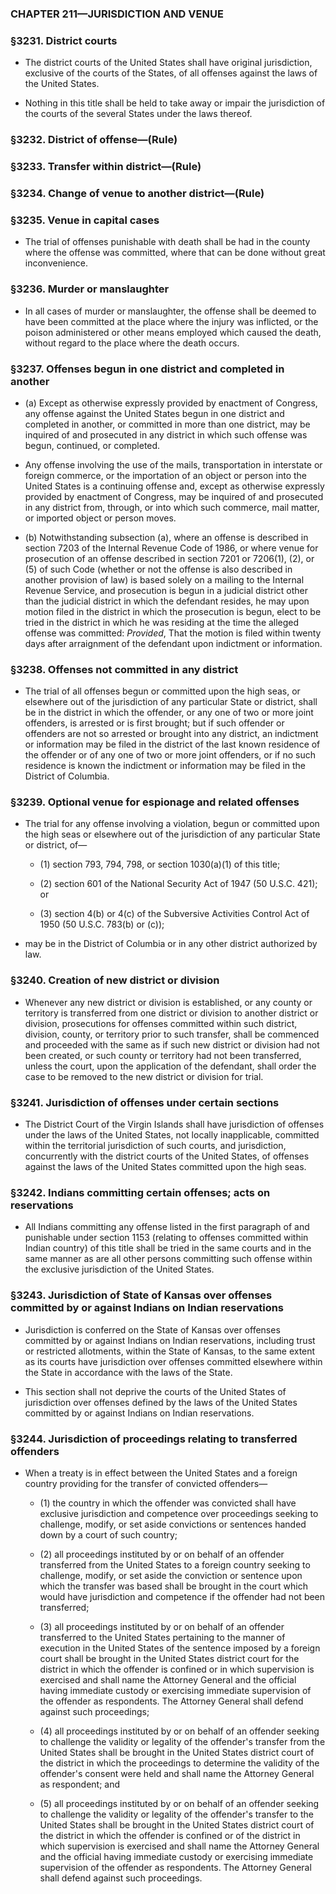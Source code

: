 ### **CHAPTER 211—JURISDICTION AND VENUE**

### §3231. District courts
* The district courts of the United States shall have original jurisdiction, exclusive of the courts of the States, of all offenses against the laws of the United States.

* Nothing in this title shall be held to take away or impair the jurisdiction of the courts of the several States under the laws thereof.

### §3232. District of offense—(Rule)

### §3233. Transfer within district—(Rule)

### §3234. Change of venue to another district—(Rule)

### §3235. Venue in capital cases
* The trial of offenses punishable with death shall be had in the county where the offense was committed, where that can be done without great inconvenience.

### §3236. Murder or manslaughter
* In all cases of murder or manslaughter, the offense shall be deemed to have been committed at the place where the injury was inflicted, or the poison administered or other means employed which caused the death, without regard to the place where the death occurs.

### §3237. Offenses begun in one district and completed in another
* (a) Except as otherwise expressly provided by enactment of Congress, any offense against the United States begun in one district and completed in another, or committed in more than one district, may be inquired of and prosecuted in any district in which such offense was begun, continued, or completed.

* Any offense involving the use of the mails, transportation in interstate or foreign commerce, or the importation of an object or person into the United States is a continuing offense and, except as otherwise expressly provided by enactment of Congress, may be inquired of and prosecuted in any district from, through, or into which such commerce, mail matter, or imported object or person moves.

* (b) Notwithstanding subsection (a), where an offense is described in section 7203 of the Internal Revenue Code of 1986, or where venue for prosecution of an offense described in section 7201 or 7206(1), (2), or (5) of such Code (whether or not the offense is also described in another provision of law) is based solely on a mailing to the Internal Revenue Service, and prosecution is begun in a judicial district other than the judicial district in which the defendant resides, he may upon motion filed in the district in which the prosecution is begun, elect to be tried in the district in which he was residing at the time the alleged offense was committed: _Provided_, That the motion is filed within twenty days after arraignment of the defendant upon indictment or information.

### §3238. Offenses not committed in any district
* The trial of all offenses begun or committed upon the high seas, or elsewhere out of the jurisdiction of any particular State or district, shall be in the district in which the offender, or any one of two or more joint offenders, is arrested or is first brought; but if such offender or offenders are not so arrested or brought into any district, an indictment or information may be filed in the district of the last known residence of the offender or of any one of two or more joint offenders, or if no such residence is known the indictment or information may be filed in the District of Columbia.

### §3239. Optional venue for espionage and related offenses
* The trial for any offense involving a violation, begun or committed upon the high seas or elsewhere out of the jurisdiction of any particular State or district, of—

  * (1) section 793, 794, 798, or section 1030(a)(1) of this title;

  * (2) section 601 of the National Security Act of 1947 (50 U.S.C. 421); or

  * (3) section 4(b) or 4(c) of the Subversive Activities Control Act of 1950 (50 U.S.C. 783(b) or (c));


* may be in the District of Columbia or in any other district authorized by law.

### §3240. Creation of new district or division
* Whenever any new district or division is established, or any county or territory is transferred from one district or division to another district or division, prosecutions for offenses committed within such district, division, county, or territory prior to such transfer, shall be commenced and proceeded with the same as if such new district or division had not been created, or such county or territory had not been transferred, unless the court, upon the application of the defendant, shall order the case to be removed to the new district or division for trial.

### §3241. Jurisdiction of offenses under certain sections
* The District Court of the Virgin Islands shall have jurisdiction of offenses under the laws of the United States, not locally inapplicable, committed within the territorial jurisdiction of such courts, and jurisdiction, concurrently with the district courts of the United States, of offenses against the laws of the United States committed upon the high seas.

### §3242. Indians committing certain offenses; acts on reservations
* All Indians committing any offense listed in the first paragraph of and punishable under section 1153 (relating to offenses committed within Indian country) of this title shall be tried in the same courts and in the same manner as are all other persons committing such offense within the exclusive jurisdiction of the United States.

### §3243. Jurisdiction of State of Kansas over offenses committed by or against Indians on Indian reservations
* Jurisdiction is conferred on the State of Kansas over offenses committed by or against Indians on Indian reservations, including trust or restricted allotments, within the State of Kansas, to the same extent as its courts have jurisdiction over offenses committed elsewhere within the State in accordance with the laws of the State.

* This section shall not deprive the courts of the United States of jurisdiction over offenses defined by the laws of the United States committed by or against Indians on Indian reservations.

### §3244. Jurisdiction of proceedings relating to transferred offenders
* When a treaty is in effect between the United States and a foreign country providing for the transfer of convicted offenders—

  * (1) the country in which the offender was convicted shall have exclusive jurisdiction and competence over proceedings seeking to challenge, modify, or set aside convictions or sentences handed down by a court of such country;

  * (2) all proceedings instituted by or on behalf of an offender transferred from the United States to a foreign country seeking to challenge, modify, or set aside the conviction or sentence upon which the transfer was based shall be brought in the court which would have jurisdiction and competence if the offender had not been transferred;

  * (3) all proceedings instituted by or on behalf of an offender transferred to the United States pertaining to the manner of execution in the United States of the sentence imposed by a foreign court shall be brought in the United States district court for the district in which the offender is confined or in which supervision is exercised and shall name the Attorney General and the official having immediate custody or exercising immediate supervision of the offender as respondents. The Attorney General shall defend against such proceedings;

  * (4) all proceedings instituted by or on behalf of an offender seeking to challenge the validity or legality of the offender's transfer from the United States shall be brought in the United States district court of the district in which the proceedings to determine the validity of the offender's consent were held and shall name the Attorney General as respondent; and

  * (5) all proceedings instituted by or on behalf of an offender seeking to challenge the validity or legality of the offender's transfer to the United States shall be brought in the United States district court of the district in which the offender is confined or of the district in which supervision is exercised and shall name the Attorney General and the official having immediate custody or exercising immediate supervision of the offender as respondents. The Attorney General shall defend against such proceedings.